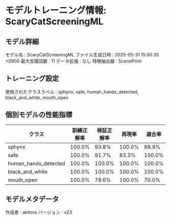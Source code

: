 # モデルトレーニング情報: ScaryCatScreeningML

## モデル詳細
モデル名           : ScaryCatScreeningML
ファイル生成日時   : 2025-05-31 15:50:35 +0900
最大反復回数     : 11
データ拡張       : なし
特徴抽出器       : ScenePrint

## トレーニング設定
使用されたクラスラベル : sphynx, safe, human_hands_detected, black_and_white, mouth_open

## 個別モデルの性能指標
| クラス | 訓練正解率 | 検証正解率 | 再現率 | 適合率 | F1スコア |
|--------|------------|------------|--------|--------|----------|
| sphynx | 100.0% | 93.8% | 100.0% | 88.9% | 94.1% |
| safe | 100.0% | 91.7% | 83.3% | 100.0% | 90.9% |
| human_hands_detected | 100.0% | 100.0% | 100.0% | 100.0% | 100.0% |
| black_and_white | 100.0% | 100.0% | 100.0% | 100.0% | 100.0% |
| mouth_open | 100.0% | 78.6% | 100.0% | 70.0% | 82.4% |

## モデルメタデータ
作成者            : akitora
バージョン          : v23